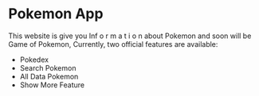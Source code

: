 # Pokemon App

This website is give you Inf o r m a t i o n about Pokemon and soon will be Game of Pokemon,
Currently, two official features are available:

- Pokedex
- Search Pokemon
- All Data Pokemon
- Show More Feature

